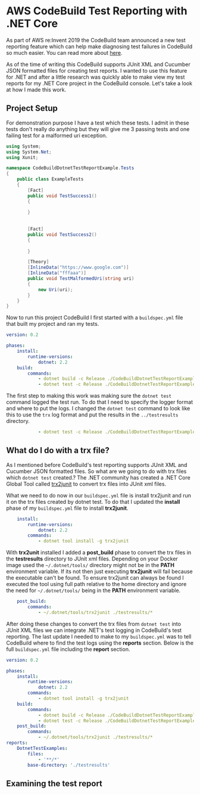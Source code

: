 # AWS CodeBuild Test Reporting with .NET Core

As part of AWS re:Invent 2019 the CodeBuild team announced a new test reporting feature which can help make diagnosing test failures in CodeBuild so much easier. You can read more about [here](https://aws.amazon.com/blogs/devops/test-reports-with-aws-codebuild/).

As of the time of writing this CodeBuild supports JUnit XML and Cucumber JSON formatted files for creating test reports. I wanted to use this feature for .NET and after a little research was quickly able to make view my test reports for my .NET Core project in the CodeBuild console. Let's take a look at how I made this work.

## Project Setup

For demonstration purpose I have a test which these tests. I admit in these tests don't really do anything but they will give me 3 passing tests and one failing test for a malformed uri exception.

```csharp
using System;
using System.Net;
using Xunit;

namespace CodeBuildDotnetTestReportExample.Tests
{
    public class ExampleTests
    {
        [Fact]
        public void TestSuccess1()
        {
            
        }
        
        
        [Fact]
        public void TestSuccess2()
        {
            
        }

        [Theory]
        [InlineData("https://www.google.com")]
        [InlineData("fffaaa")]
        public void TestMalformedUri(string uri)
        {
            new Uri(uri);
        }
    }
}
```

Now to run this project CodeBuild I first started with a `buildspec.yml` file that built my project and ran my tests.

```yml
version: 0.2

phases:
    install:
        runtime-versions:
            dotnet: 2.2
    build:
        commands:
            - dotnet build -c Release ./CodeBuildDotnetTestReportExample/CodeBuildDotnetTestReportExample.csproj
            - dotnet test -c Release ./CodeBuildDotnetTestReportExample.Tests/CodeBuildDotnetTestReportExample.Tests.csproj
```

The first step to making this work was making sure the `dotnet test` command logged the test run. To do that I need to specify the logger format and where to put the logs. I changed the `dotnet test` command to look like this to use the `trx` log format and put the results in the `../testresults` directory.

```yml
            - dotnet test -c Release ./CodeBuildDotnetTestReportExample.Tests/CodeBuildDotnetTestReportExample.Tests.csproj --logger trx --results-directory ../testresults

```

## What do I do with a trx file?

As I mentioned before CodeBuild's test reporting supports JUnit XML and Cucumber JSON formatted files. So what are we going to do with trx files which `dotnet test` created.? The .NET community has created a .NET Core Global Tool called [trx2junit](https://www.nuget.org/packages/trx2junit/) to convert trx files into JUnit xml files.

What we need to do now in our `buildspec.yml` file is install trx2junit and run it on the trx files created by dotnet test. To do that I updated the **install** phase of my `buildspec.yml` file to install **trx2junit**.

```yml
    install:
        runtime-versions:
            dotnet: 2.2
        commands:
            - dotnet tool install -g trx2junit
```

With **trx2unit** installed I added a **post_build** phase to convert the trx files in the **testresults** directory to JUnit xml files. Depending on your Docker image used the `~/.dotnet/tools/` directory might not be in the **PATH** environment variable. If its not then just executing **trx2junit** will fail because the executable can't be found. To ensure trx2junit can always be found I executed the tool using full path relative to the home directory and ignore the need for `~/.dotnet/tools/` being in the **PATH** environment variable.

```yml
    post_build:
        commands:
            - ~/.dotnet/tools/trx2junit ./testresults/*
```

After doing these changes to convert the trx files from `dotnet test` into JUnit XML files we can integrate .NET's test logging in CodeBuild's test reporting. The last update I needed to make to my `buildspec.yml` was to tell CodeBuild where to find the test logs using the **reports** section. Below is the full `buildspec.yml` file including the **report** section.

```yml
version: 0.2

phases:
    install:
        runtime-versions:
            dotnet: 2.2
        commands:
            - dotnet tool install -g trx2junit
    build:
        commands:
            - dotnet build -c Release ./CodeBuildDotnetTestReportExample/CodeBuildDotnetTestReportExample.csproj
            - dotnet test -c Release ./CodeBuildDotnetTestReportExample.Tests/CodeBuildDotnetTestReportExample.Tests.csproj --logger trx --results-directory ../testresults
    post_build:
        commands:
            - ~/.dotnet/tools/trx2junit ./testresults/*
reports:
    DotnetTestExamples:
        files:
            - '**/*'
        base-directory: './testresults'          
```

## Examining the test report

